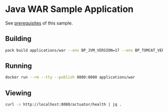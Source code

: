 # Java WAR Sample Application

See [prerequisites](https://paketo.io/docs/howto/java/#prerequisites) of this sample.

## Building

```bash
pack build applications/war --env BP_JVM_VERSION=17 --env BP_TOMCAT_VERSION=10
```

## Running

```bash
docker run --rm --tty --publish 8080:8080 applications/war
```

## Viewing

```bash
curl -s http://localhost:8080/actuator/health | jq .
```

